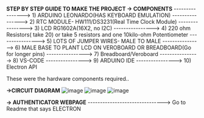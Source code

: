 ****STEP BY STEP GUIDE TO MAKE THE PROJECT**
-> COMPONENTS**
----------------> 1) ARDUINO LEONARDO(HAS KEYBOARD EMULATION)
----------------> 2) RTC MODULE- HW111/DS3231(Real Time Clock Module)
----------------> 3) LCD RG1602A(16X2, no I2C)
----------------> 4) 220 ohm Resistors( take 20) or take 5 resistors and one 10kilo-ohm Potentiometer
----------------> 5) LOTS OF JUMPER WIRES- MALE TO MALE
----------------> 6) MALE BASE TO PLANT LCD ON VEROBOARD OR BREADBOARD(Go for longer pins)
----------------> 7) Breadboard/Veroboard
----------------> 8) VS-CODE
----------------> 9) ARDUINO IDE
----------------> 10) Electron API


These were the hardware components required.. 

**->CIRCUIT DIAGRAM**
![image](https://github.com/user-attachments/assets/5b0bc9f1-8c8e-405b-b8cf-2282ec4e4969)
![image](https://github.com/user-attachments/assets/30c839fe-53f9-4147-89de-07bdd6dd7dd2)
![image](https://github.com/user-attachments/assets/fe3fc863-c636-4b96-9fbc-dc0c26b54b34)


**-> AUTHENTICATOR WEBPAGE**
-------------------------------> Go to Readme that says ELECTRON 
